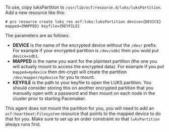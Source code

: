 To use, copy luksPartition to `/usr/lib/ocf/resource.d/luks/luksPartition`. Add a new resource like this:

    # pcs resource create luks_res ocf:luks:luksPartition device={DEVICE} mapped={MAPPED} keyfile={KEYFILE}

The parameters are as follows:

- **DEVICE** is the name of the encrypted device without the `/dev/` prefix. For example if your encrypted partition is `/dev/sdb1` then you wuld put `device=sdb1`.
- **MAPPED** is the name you want for the plaintext partition (the one you will actually mount to access the encrypted data). For example if you put `mapped=mydevice` then dm-crypt will create the partition `/dev/mapper/mydevice` for you to mount.
- **KEYFILE** is the path to your keyfile to open the LUKS partition. You should consider storing this on another encrypted partition that you manually open with a password and then mount on each node in the cluster prior to starting Pacemaker.

This agent does not mount the partition for you, you will need to add an `ocf:heartbeat:Filesystem` resource that points to the mapped device to do that for you. Make sure to set up an order constraint so that `luksPartition` always runs first.
